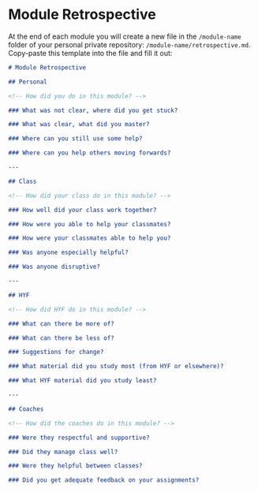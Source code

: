 # Module Retrospective

At the end of each module you will create a new file in the `/module-name`
folder of your personal private repository: `/module-name/retrospective.md`.
Copy-paste this template into the file and fill it out:

```markdown
# Module Retrospective

## Personal

<!-- How did you do in this module? -->

### What was not clear, where did you get stuck?

### What was clear, what did you master?

### Where can you still use some help?

### Where can you help others moving forwards?

---

## Class

<!-- How did your class do in this module? -->

### How well did your class work together?

### How were you able to help your classmates?

### How were your classmates able to help you?

### Was anyone especially helpful?

### Was anyone disruptive?

---

## HYF

<!-- How did HYF do in this module? -->

### What can there be more of?

### What can there be less of?

### Suggestions for change?

### What material did you study most (from HYF or elsewhere)?

### What HYF material did you study least?

---

## Coaches

<!-- How did the coaches do in this module? -->

### Were they respectful and supportive?

### Did they manage class well?

### Were they helpful between classes?

### Did you get adequate feedback on your assignments?
```
